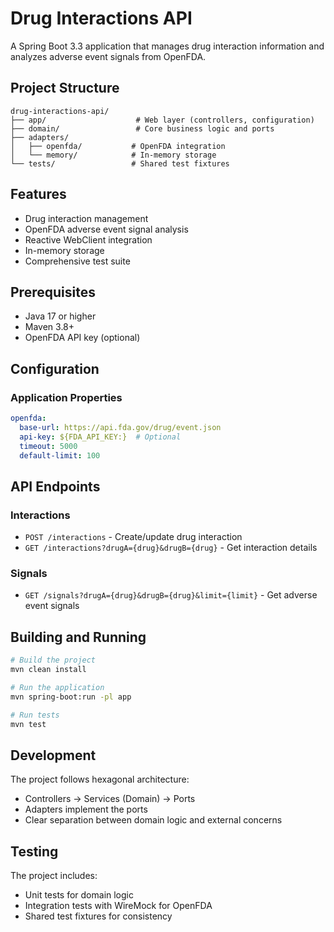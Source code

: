 # Drug Interactions API

A Spring Boot 3.3 application that manages drug interaction information and analyzes adverse event signals from OpenFDA.

## Project Structure

```
drug-interactions-api/
├── app/                    # Web layer (controllers, configuration)
├── domain/                 # Core business logic and ports
├── adapters/
│   ├── openfda/           # OpenFDA integration
│   └── memory/            # In-memory storage
└── tests/                 # Shared test fixtures
```

## Features

- Drug interaction management
- OpenFDA adverse event signal analysis
- Reactive WebClient integration
- In-memory storage
- Comprehensive test suite

## Prerequisites

- Java 17 or higher
- Maven 3.8+
- OpenFDA API key (optional)

## Configuration

### Application Properties

```yaml
openfda:
  base-url: https://api.fda.gov/drug/event.json
  api-key: ${FDA_API_KEY:}  # Optional
  timeout: 5000
  default-limit: 100
```

## API Endpoints

### Interactions

- `POST /interactions` - Create/update drug interaction
- `GET /interactions?drugA={drug}&drugB={drug}` - Get interaction details

### Signals

- `GET /signals?drugA={drug}&drugB={drug}&limit={limit}` - Get adverse event signals

## Building and Running

```bash
# Build the project
mvn clean install

# Run the application
mvn spring-boot:run -pl app

# Run tests
mvn test
```

## Development

The project follows hexagonal architecture:
- Controllers -> Services (Domain) -> Ports
- Adapters implement the ports
- Clear separation between domain logic and external concerns

## Testing

The project includes:
- Unit tests for domain logic
- Integration tests with WireMock for OpenFDA
- Shared test fixtures for consistency

